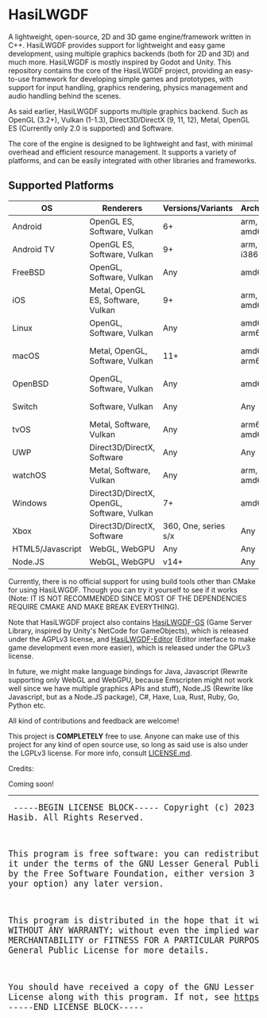 # HasiLWGDF
A lightweight, open-source, 2D and 3D game engine/framework written in C++. HasiLWGDF provides support for lightweight and easy game development, using multiple graphics backends (both for 2D and 3D) and much more. HasiLWGDF is mostly inspired by Godot and Unity.
This repository contains the core of the HasiLWGDF project, providing an easy-to-use framework for developing simple games and prototypes, with support for input handling, graphics rendering, physics management and audio handling behind the scenes.

As said earlier, HasiLWGDF supports multiple graphics backend. Such as OpenGL (3.2+), Vulkan (1-1.3), Direct3D/DirectX (9, 11, 12), Metal, OpenGL ES (Currently only 2.0 is supported) and Software.

The core of the engine is designed to be lightweight and fast, with minimal overhead and efficient resource management. It supports a variety of platforms, and can be easily integrated with other libraries and frameworks.

## Supported Platforms
| OS | Renderers | Versions/Variants | Architectures | Compilers |
|-|-|-|-|-|
| Android | OpenGL ES, Software, Vulkan | 6+ | arm, arm64, amd64, i386 | Clang, GCC |
| Android TV | OpenGL ES, Software, Vulkan | 9+ | arm, arm64, i386, amd64 | Clang, GCC |
| FreeBSD | OpenGL, Software, Vulkan | Any | amd64, i386 | Clang, GCC |
| iOS | Metal, OpenGL ES, Software, Vulkan | 9+ | arm, arm64, amd64 | Apple Clang |
| Linux | OpenGL, Software, Vulkan | Any | amd64, arm64, i386 | Clang, GCC |
| macOS | Metal, OpenGL, Software, Vulkan | 11+ | amd64, arm64 | Apple Clang, GCC |
| OpenBSD | OpenGL, Software, Vulkan | Any | amd64, i386 | Clang, GCC |
| Switch | Software, Vulkan | Any | Any | Clang, GCC |
| tvOS | Metal, Software, Vulkan | Any | arm64, amd64 | Apple Clang |
| UWP | Direct3D/DirectX, Software | Any | Any | MSVC |
| watchOS | Metal, Software, Vulkan | Any | arm, arm64, amd64 | Apple Clang |
| Windows | Direct3D/DirectX, OpenGL, Software, Vulkan | 7+ | amd64, i386 | MinGW, MSYS, MSVC |
| Xbox | Direct3D/DirectX, Software | 360, One, series s/x | Any | MSVC |
| HTML5/Javascript | WebGL, WebGPU | Any | Any | None |
| Node.JS | WebGL, WebGPU | v14+ | Any | None |

Currently, there is no official support for using build tools other than CMake for using HasiLWGDF. Though you can try it yourself to see if it works (Note: IT IS NOT RECOMMENDED SINCE MOST OF THE DEPENDENCIES REQUIRE CMAKE AND MAKE BREAK EVERYTHING).

Note that HasiLWGDF project also contains [HasiLWGDF-GS](https://github.com/Hasibix/HasiLWGDF-GS) (Game Server Library, inspired by Unity's NetCode for GameObjects), which is released under the AGPLv3 license, and [HasiLWGDF-Editor](https://github.com/Hasibix/HasiLWGDF-Editor) (Editor interface to make game development even more easier), which is released under the GPLv3 license. 

In future, we might make language bindings for Java, Javascript (Rewrite supporting only WebGL and WebGPU, because Emscripten might not work well since we have multiple graphics APIs and stuff), Node.JS (Rewrite like Javascript, but as a Node.JS package), C#, Haxe, Lua, Rust, Ruby, Go, Python etc.

All kind of contributions and feedback are welcome!

This project is **COMPLETELY** free to use. Anyone can make use of this project for any kind of open source use, so long as said use is also under the LGPLv3 license. For more info, consult [LICENSE.md](https://github.com/Hasibix/HasiLWGDF/blob/master/LICENSE.md).

Credits:

Coming soon!

---------------------------------------------------

<big><pre>
-----BEGIN LICENSE BLOCK-----
Copyright (c) 2023 Hasibix Hasib. All Rights Reserved.

This program is free software: you can redistribute it and/or modify
it under the terms of the GNU Lesser General Public License as
published by the Free Software Foundation, either version 3 of the
License, or (at your option) any later version.

This program is distributed in the hope that it will be useful,
but WITHOUT ANY WARRANTY; without even the implied warranty of
MERCHANTABILITY or FITNESS FOR A PARTICULAR PURPOSE. See the
GNU Lesser General Public License for more details.

You should have received a copy of the GNU Lesser General Public License
along with this program. If not, see https://www.gnu.org/licenses/.
-----END LICENSE BLOCK-----
</pre></big>
